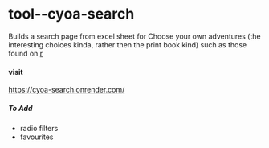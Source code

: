 # tool--cyoa-search
Builds a  search page from excel sheet for Choose your own adventures (the interesting choices kinda, rather then the print book kind) such as those found on [r](https://www.reddit.com/r/makeyourchoice)

#### visit
https://cyoa-search.onrender.com/


##### To Add

- radio filters
- favourites